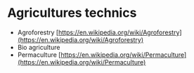 # Agricultures technics





* Agroforestry [https://en.wikipedia.org/wiki/Agroforestry](https://en.wikipedia.org/wiki/Agroforestry)
* Bio agriculture 
* Permaculture [https://en.wikipedia.org/wiki/Permaculture](https://en.wikipedia.org/wiki/Permaculture)





